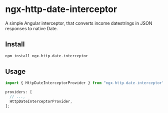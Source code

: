 # ngx-http-date-interceptor

A simple Angular interceptor, that converts income datestrings in JSON responses to native Date.

## Install

```sh
npm install ngx-http-date-interceptor
```

## Usage

```ts
import { HttpDateInterceptorProvider } from "ngx-http-date-interceptor";

providers: [
  // ...,
  HttpDateInterceptorProvider,
];
```